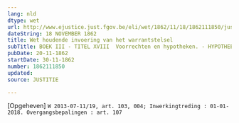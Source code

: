 ```yaml
---
lang: nld
dtype: wet
url: http://www.ejustice.just.fgov.be/eli/wet/1862/11/18/1862111850/justel
dateString: 18 NOVEMBER 1862
title: Wet houdende invoering van het warrantstelsel
subTitle: BOEK III - TITEL XVIII  Voorrechten en hypotheken. - HYPOTHEEKWET
pubDate: 20-11-1862
startDate: 30-11-1862
number: 1862111850
updated: 
source: JUSTITIE

---
```

[Opgeheven] `W 2013-07-11/19, art. 103, 004; Inwerkingtreding : 01-01-2018. Overgangsbepalingen : art. 107`   

